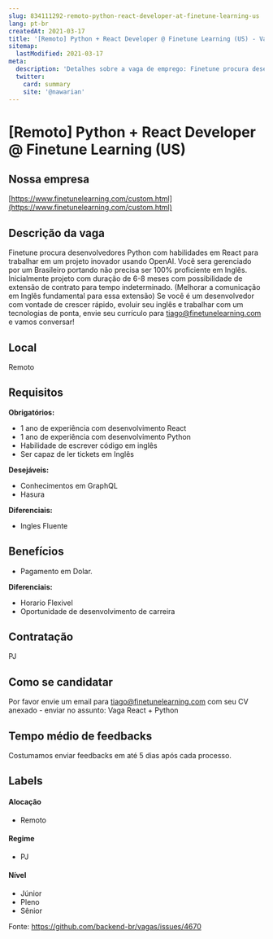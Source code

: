 ```yaml
---
slug: 834111292-remoto-python-react-developer-at-finetune-learning-us
lang: pt-br
createdAt: 2021-03-17
title: '[Remoto] Python + React Developer @ Finetune Learning (US) - Vaga de Emprego'
sitemap:
  lastModified: 2021-03-17
meta:
  description: 'Detalhes sobre a vaga de emprego: Finetune procura desenvolvedores Python com habilidades em React para trabalhar em um projeto inovador usando OpenAI. Você sera gerenciado por um Brasileiro portando não precisa ser 100% proficiente em Inglês. Inicialmente projeto com duração de 6-8 meses com possibilidade de extensão de contrato para tempo indeterminado. (Melhorar a comunicação em Inglês fundamental para essa extensão) Se você é um desenvolvedor com vontade de crescer rápido, evoluir seu inglês e trabalhar com um tecnologias de ponta, envie seu currículo para tiago@finetunelearning.com e vamos conversar!'
  twitter:
    card: summary
    site: '@nawarian'
---
```


# [Remoto] Python + React Developer @ Finetune Learning (US)

<!--
==================================================
Caso a vaga for remoto durante a pandemia informar no texto "Remoto durante o covid"
==================================================
-->
<!-- 
==================================================
POR FAVOR, SÓ POSTE SE A VAGA FOR PARA BACK-END!

Não faça distinção de gênero no título da vaga.

Use: "Back-End Developer" ao invés de 
"Desenvolvedor Back-End" \o/

Exemplo: `[São Paulo] Back-End Developer @ NOME DA EMPRESA`
==================================================
-->
<!--
==================================================
Caso a vaga for remoto durante a pandemia deixar a linha abaixo
==================================================
-->
## Nossa empresa

[https://www.finetunelearning.com/custom.html](https://www.finetunelearning.com/custom.html)

## Descrição da vaga

Finetune procura desenvolvedores Python com habilidades em React para trabalhar em um projeto inovador usando OpenAI.
Você sera gerenciado por um Brasileiro portando não precisa ser 100% proficiente em Inglês.
Inicialmente projeto com duração de 6-8 meses com possibilidade de extensão de contrato para tempo indeterminado. (Melhorar a comunicação em Inglês fundamental para essa extensão)
Se você é um desenvolvedor com vontade de crescer rápido, evoluir seu inglês e trabalhar com um tecnologias de ponta, envie seu currículo para tiago@finetunelearning.com e vamos conversar!
## Local

Remoto

## Requisitos

**Obrigatórios:**
- 1 ano de experiência com desenvolvimento React
- 1 ano de experiência com desenvolvimento Python
- Habilidade de escrever código em inglês
- Ser capaz de ler tickets em Inglês

**Desejáveis:**
- Conhecimentos em GraphQL
- Hasura

**Diferenciais:**
- Ingles Fluente

## Benefícios

- Pagamento em Dolar.

**Diferenciais:**
- Horario Flexivel
- Oportunidade de desenvolvimento de carreira 

## Contratação

PJ

## Como se candidatar

Por favor envie um email para tiago@finetunelearning.com com seu CV anexado - enviar no assunto: Vaga React + Python

## Tempo médio de feedbacks

Costumamos enviar feedbacks em até 5 dias após cada processo.

## Labels

#### Alocação
- Remoto

#### Regime
- PJ

#### Nível
- Júnior
- Pleno
- Sênior



Fonte: https://github.com/backend-br/vagas/issues/4670